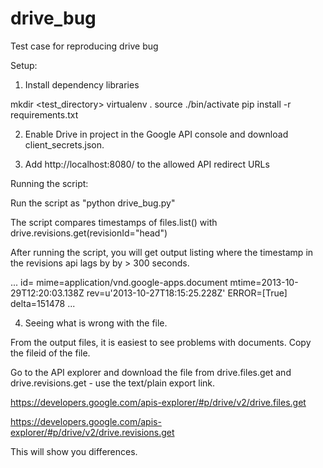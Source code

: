 drive_bug
=========

Test case for reproducing drive bug

Setup:

1. Install dependency libraries

mkdir <test_directory>
virtualenv .
source ./bin/activate
pip install -r requirements.txt

2. Enable Drive in project in the Google API console and download client_secrets.json.

3. Add  http://localhost:8080/ to the allowed API redirect URLs



Running the script:

Run the script as "python drive_bug.py"

The script compares timestamps of files.list() with drive.revisions.get(revisionId="head")

After running the script, you will get output listing where the timestamp in the
revisions api lags by by > 300 seconds.


...
id=<fileid> mime=application/vnd.google-apps.document mtime=2013-10-29T12:20:03.138Z
rev=u'2013-10-27T18:15:25.228Z' ERROR=[True] delta=151478
...



4. Seeing what is wrong with the file.

From the output files, it is easiest to see problems with documents. Copy the fileid of the file.


Go to the API explorer and download the file from drive.files.get and drive.revisions.get - use the text/plain export link.

https://developers.google.com/apis-explorer/#p/drive/v2/drive.files.get

https://developers.google.com/apis-explorer/#p/drive/v2/drive.revisions.get

This will show you differences.
